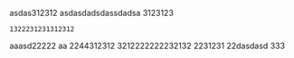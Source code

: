 

asdas312312
asdasdadsdassdadsa
3123123

    1322231231312312
aaasd22222
  aa    2244312312
3212222222232132
2231231
22dasdasd
333
